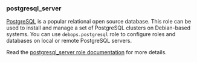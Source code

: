 ### postgresql_server

[PostgreSQL](https://www.postgresql.org/) is a popular relational open
source database. This role can be used to install and manage a set of
PostgreSQL clusters on Debian-based systems. You can use
`debops.postgresql` role to configure roles and databases on local or
remote PostgreSQL servers.

Read the [postgresql_server role documentation](https://docs.debops.org/en/master/ansible/roles/postgresql_server/) for more details.
